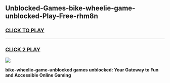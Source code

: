 
## Unblocked-Games-bike-wheelie-game-unblocked-Play-Free-rhm8n
<h3>
<a href="https://premium76.site?title=bike-wheelie-game-unblocked&ref=20M">CLICK TO PLAY</a></h3>
<hr>

<h3>
<a href="https://premium76.site?title=bike-wheelie-game-unblocked&ref=20M">CLICK 2 PLAY</a>
  
</h3>

<a href="https://premium76.site?title=bike-wheelie-game-unblocked&ref=19M"><img src="https://clearcache.store/games.png"></a>


**bike-wheelie-game-unblocked games unblocked: Your Gateway to Fun and Accessible Online Gaming**
